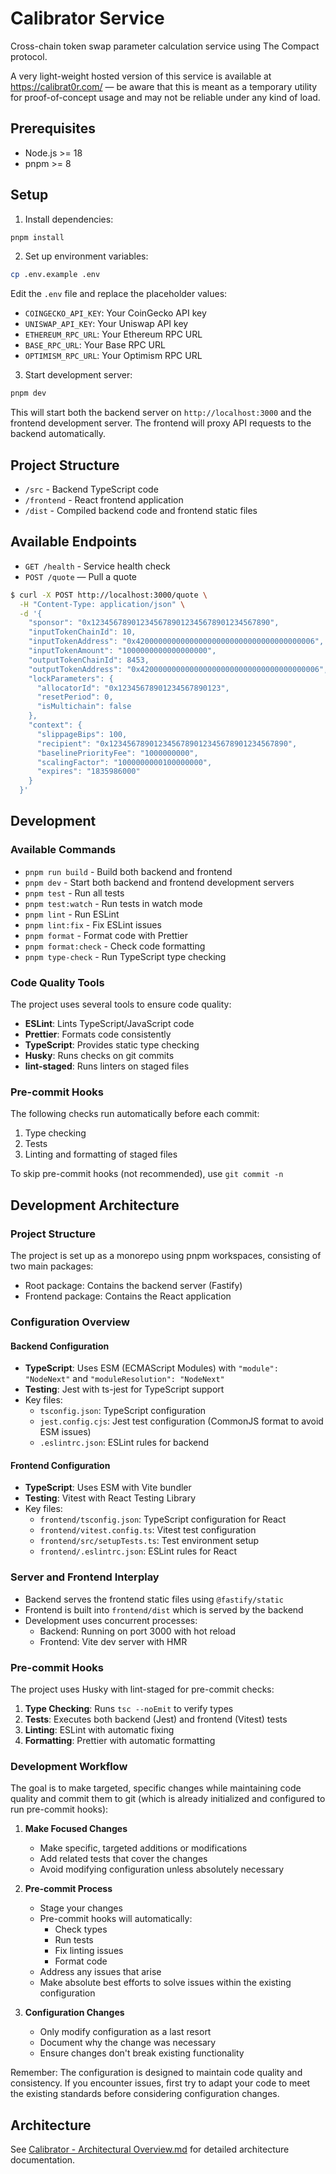 # Calibrator Service

Cross-chain token swap parameter calculation service using The Compact protocol.

A very light-weight hosted version of this service is available at https://calibrat0r.com/ — be aware that this is meant as a temporary utility for proof-of-concept usage and may not be reliable under any kind of load.

## Prerequisites

- Node.js >= 18
- pnpm >= 8

## Setup

1. Install dependencies:

```bash
pnpm install
```

2. Set up environment variables:

```bash
cp .env.example .env
```

Edit the `.env` file and replace the placeholder values:

- `COINGECKO_API_KEY`: Your CoinGecko API key
- `UNISWAP_API_KEY`: Your Uniswap API key
- `ETHEREUM_RPC_URL`: Your Ethereum RPC URL
- `BASE_RPC_URL`: Your Base RPC URL
- `OPTIMISM_RPC_URL`: Your Optimism RPC URL
  
3. Start development server:

```bash
pnpm dev
```

This will start both the backend server on `http://localhost:3000` and the frontend development server. The frontend will proxy API requests to the backend automatically.

## Project Structure

- `/src` - Backend TypeScript code
- `/frontend` - React frontend application
- `/dist` - Compiled backend code and frontend static files

## Available Endpoints

- `GET /health` - Service health check
- `POST /quote` — Pull a quote

```bash
$ curl -X POST http://localhost:3000/quote \
  -H "Content-Type: application/json" \
  -d '{
    "sponsor": "0x1234567890123456789012345678901234567890",
    "inputTokenChainId": 10,
    "inputTokenAddress": "0x4200000000000000000000000000000000000006",
    "inputTokenAmount": "1000000000000000000",
    "outputTokenChainId": 8453,
    "outputTokenAddress": "0x4200000000000000000000000000000000000006",
    "lockParameters": {
      "allocatorId": "0x12345678901234567890123",
      "resetPeriod": 0,
      "isMultichain": false
    },
    "context": {
      "slippageBips": 100,
      "recipient": "0x1234567890123456789012345678901234567890",
      "baselinePriorityFee": "1000000000",
      "scalingFactor": "1000000000100000000",
      "expires": "1835986000"
    }
  }'
```

## Development

### Available Commands

- `pnpm run build` - Build both backend and frontend
- `pnpm dev` - Start both backend and frontend development servers
- `pnpm test` - Run all tests
- `pnpm test:watch` - Run tests in watch mode
- `pnpm lint` - Run ESLint
- `pnpm lint:fix` - Fix ESLint issues
- `pnpm format` - Format code with Prettier
- `pnpm format:check` - Check code formatting
- `pnpm type-check` - Run TypeScript type checking

### Code Quality Tools

The project uses several tools to ensure code quality:

- **ESLint**: Lints TypeScript/JavaScript code
- **Prettier**: Formats code consistently
- **TypeScript**: Provides static type checking
- **Husky**: Runs checks on git commits
- **lint-staged**: Runs linters on staged files

### Pre-commit Hooks

The following checks run automatically before each commit:

1. Type checking
2. Tests
3. Linting and formatting of staged files

To skip pre-commit hooks (not recommended), use `git commit -n`

## Development Architecture

### Project Structure

The project is set up as a monorepo using pnpm workspaces, consisting of two main packages:

- Root package: Contains the backend server (Fastify)
- Frontend package: Contains the React application

### Configuration Overview

#### Backend Configuration

- **TypeScript**: Uses ESM (ECMAScript Modules) with `"module": "NodeNext"` and `"moduleResolution": "NodeNext"`
- **Testing**: Jest with ts-jest for TypeScript support
- Key files:
  - `tsconfig.json`: TypeScript configuration
  - `jest.config.cjs`: Jest test configuration (CommonJS format to avoid ESM issues)
  - `.eslintrc.json`: ESLint rules for backend

#### Frontend Configuration

- **TypeScript**: Uses ESM with Vite bundler
- **Testing**: Vitest with React Testing Library
- Key files:
  - `frontend/tsconfig.json`: TypeScript configuration for React
  - `frontend/vitest.config.ts`: Vitest test configuration
  - `frontend/src/setupTests.ts`: Test environment setup
  - `frontend/.eslintrc.json`: ESLint rules for React

### Server and Frontend Interplay

- Backend serves the frontend static files using `@fastify/static`
- Frontend is built into `frontend/dist` which is served by the backend
- Development uses concurrent processes:
  - Backend: Running on port 3000 with hot reload
  - Frontend: Vite dev server with HMR

### Pre-commit Hooks

The project uses Husky with lint-staged for pre-commit checks:

1. **Type Checking**: Runs `tsc --noEmit` to verify types
2. **Tests**: Executes both backend (Jest) and frontend (Vitest) tests
3. **Linting**: ESLint with automatic fixing
4. **Formatting**: Prettier with automatic formatting

### Development Workflow

The goal is to make targeted, specific changes while maintaining code quality and commit them to git (which is already initialized and configured to run pre-commit hooks):

1. **Make Focused Changes**

   - Make specific, targeted additions or modifications
   - Add related tests that cover the changes
   - Avoid modifying configuration unless absolutely necessary

2. **Pre-commit Process**

   - Stage your changes
   - Pre-commit hooks will automatically:
     - Check types
     - Run tests
     - Fix linting issues
     - Format code
   - Address any issues that arise
   - Make absolute best efforts to solve issues within the existing configuration

3. **Configuration Changes**
   - Only modify configuration as a last resort
   - Document why the change was necessary
   - Ensure changes don't break existing functionality

Remember: The configuration is designed to maintain code quality and consistency. If you encounter issues, first try to adapt your code to meet the existing standards before considering configuration changes.

## Architecture

See [Calibrator - Architectural Overview.md](./Calibrator%20-%20Architectural%20Overview.md) for detailed architecture documentation.

